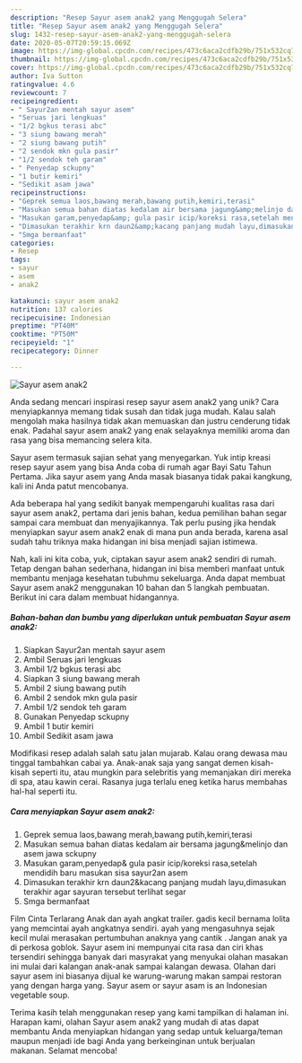 ```yaml
---
description: "Resep Sayur asem anak2 yang Menggugah Selera"
title: "Resep Sayur asem anak2 yang Menggugah Selera"
slug: 1432-resep-sayur-asem-anak2-yang-menggugah-selera
date: 2020-05-07T20:59:15.069Z
image: https://img-global.cpcdn.com/recipes/473c6aca2cdfb29b/751x532cq70/sayur-asem-anak2-foto-resep-utama.jpg
thumbnail: https://img-global.cpcdn.com/recipes/473c6aca2cdfb29b/751x532cq70/sayur-asem-anak2-foto-resep-utama.jpg
cover: https://img-global.cpcdn.com/recipes/473c6aca2cdfb29b/751x532cq70/sayur-asem-anak2-foto-resep-utama.jpg
author: Iva Sutton
ratingvalue: 4.6
reviewcount: 7
recipeingredient:
- " Sayur2an mentah sayur asem"
- "Seruas jari lengkuas"
- "1/2 bgkus terasi abc"
- "3 siung bawang merah"
- "2 siung bawang putih"
- "2 sendok mkn gula pasir"
- "1/2 sendok teh garam"
- " Penyedap sckupny"
- "1 butir kemiri"
- "Sedikit asam jawa"
recipeinstructions:
- "Geprek semua laos,bawang merah,bawang putih,kemiri,terasi"
- "Masukan semua bahan diatas kedalam air bersama jagung&amp;melinjo dan asem jawa sckupny"
- "Masukan garam,penyedap&amp; gula pasir icip/koreksi rasa,setelah mendidih baru masukan sisa sayur2an asem"
- "Dimasukan terakhir krn daun2&amp;kacang panjang mudah layu,dimasukan terakhir agar sayuran tersebut terlihat segar"
- "Smga bermanfaat"
categories:
- Resep
tags:
- sayur
- asem
- anak2

katakunci: sayur asem anak2 
nutrition: 137 calories
recipecuisine: Indonesian
preptime: "PT40M"
cooktime: "PT50M"
recipeyield: "1"
recipecategory: Dinner

---
```



![Sayur asem anak2](https://img-global.cpcdn.com/recipes/473c6aca2cdfb29b/751x532cq70/sayur-asem-anak2-foto-resep-utama.jpg)

Anda sedang mencari inspirasi resep sayur asem anak2 yang unik? Cara menyiapkannya memang tidak susah dan tidak juga mudah. Kalau salah mengolah maka hasilnya tidak akan memuaskan dan justru cenderung tidak enak. Padahal sayur asem anak2 yang enak selayaknya memiliki aroma dan rasa yang bisa memancing selera kita.

Sayur asem termasuk sajian sehat yang menyegarkan. Yuk intip kreasi resep sayur asem yang bisa Anda coba di rumah agar Bayi Satu Tahun Pertama. Jika sayur asem yang Anda masak biasanya tidak pakai kangkung, kali ini Anda patut mencobanya.

Ada beberapa hal yang sedikit banyak mempengaruhi kualitas rasa dari sayur asem anak2, pertama dari jenis bahan, kedua pemilihan bahan segar sampai cara membuat dan menyajikannya. Tak perlu pusing jika hendak menyiapkan sayur asem anak2 enak di mana pun anda berada, karena asal sudah tahu triknya maka hidangan ini bisa menjadi sajian istimewa.


Nah, kali ini kita coba, yuk, ciptakan sayur asem anak2 sendiri di rumah. Tetap dengan bahan sederhana, hidangan ini bisa memberi manfaat untuk membantu menjaga kesehatan tubuhmu sekeluarga. Anda dapat membuat Sayur asem anak2 menggunakan 10 bahan dan 5 langkah pembuatan. Berikut ini cara dalam membuat hidangannya.

<!--inarticleads1-->

##### Bahan-bahan dan bumbu yang diperlukan untuk pembuatan Sayur asem anak2:

1. Siapkan  Sayur2an mentah sayur asem
1. Ambil Seruas jari lengkuas
1. Ambil 1/2 bgkus terasi abc
1. Siapkan 3 siung bawang merah
1. Ambil 2 siung bawang putih
1. Ambil 2 sendok mkn gula pasir
1. Ambil 1/2 sendok teh garam
1. Gunakan  Penyedap sckupny
1. Ambil 1 butir kemiri
1. Ambil Sedikit asam jawa


Modifikasi resep adalah salah satu jalan mujarab. Kalau orang dewasa mau tinggal tambahkan cabai ya. Anak-anak saja yang sangat demen kisah-kisah seperti itu, atau mungkin para selebritis yang memanjakan diri mereka di spa, atau kawin cerai. Rasanya juga terlalu eneg ketika harus membahas hal-hal seperti itu. 

<!--inarticleads2-->

##### Cara menyiapkan Sayur asem anak2:

1. Geprek semua laos,bawang merah,bawang putih,kemiri,terasi
1. Masukan semua bahan diatas kedalam air bersama jagung&amp;melinjo dan asem jawa sckupny
1. Masukan garam,penyedap&amp; gula pasir icip/koreksi rasa,setelah mendidih baru masukan sisa sayur2an asem
1. Dimasukan terakhir krn daun2&amp;kacang panjang mudah layu,dimasukan terakhir agar sayuran tersebut terlihat segar
1. Smga bermanfaat


Film Cinta Terlarang Anak dan ayah angkat trailer. gadis kecil bernama lolita yang memcintai ayah angkatnya sendiri. ayah yang mengasuhnya sejak kecil mulai merasakan pertumbuhan anaknya yang cantik . Jangan anak ya di perkosa goblok. Sayur asem ini mempunyai cita rasa dan ciri khas tersendiri sehingga banyak dari masyrakat yang menyukai olahan masakan ini mulai dari kalangan anak-anak sampai kalangan dewasa. Olahan dari sayur asem ini biasanya dijual ke warung-warung makan sampai restoran yang dengan harga yang. Sayur asem or sayur asam is an Indonesian vegetable soup. 

Terima kasih telah menggunakan resep yang kami tampilkan di halaman ini. Harapan kami, olahan Sayur asem anak2 yang mudah di atas dapat membantu Anda menyiapkan hidangan yang sedap untuk keluarga/teman maupun menjadi ide bagi Anda yang berkeinginan untuk berjualan makanan. Selamat mencoba!
